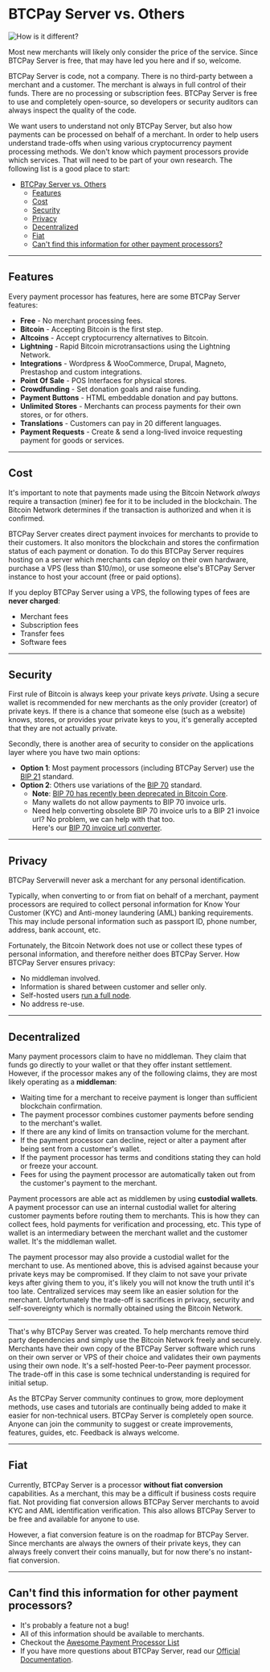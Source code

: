 # BTCPay Server vs. Others

![How is it different?](./img/BTCPay-How-Is-It-Different.png)

Most new merchants will likely only consider the price of the service. Since BTCPay Server is free, that may have led you here and if so, welcome.

BTCPay Server is code, not a company. There is no third-party between a merchant and a customer. The merchant is always in full control of their funds. There are no processing or subscription fees. BTCPay Server is free to use and completely open-source, so developers or security auditors can always inspect the quality of the code.

We want users to understand not only BTCPay Server, but also how payments can be processed on behalf of a merchant. In order to help users understand trade-offs when using various cryptocurrency payment processing methods. We don't know which payment processors provide which services. That will need to be part of your own research. The following list is a good place to start:

- [BTCPay Server vs. Others](#btcpay-server-vs-others)
  - [Features](#features)
  - [Cost](#cost)
  - [Security](#security)
  - [Privacy](#privacy)
  - [Decentralized](#decentralized)
  - [Fiat](#fiat)
  - [Can't find this information for other payment processors?](#cant-find-this-information-for-other-payment-processors)

----

## Features

Every payment processor has features, here are some BTCPay Server features:

* **Free** - No merchant processing fees.
* **Bitcoin** - Accepting Bitcoin is the first step.
* **Altcoins** - Accept cryptocurrency alternatives to Bitcoin.
* **Lightning** - Rapid Bitcoin microtransactions using the Lightning Network.
* **Integrations** - Wordpress & WooCommerce, Drupal, Magneto, Prestashop and custom integrations.
* **Point Of Sale** - POS Interfaces for physical stores.
* **Crowdfunding** - Set donation goals and raise funding.
* **Payment Buttons** - HTML embeddable donation and pay buttons.
* **Unlimited Stores** - Merchants can process payments for their own stores, or for others.
* **Translations** - Customers can pay in 20 different languages.
* **Payment Requests** - Create & send a long-lived invoice requesting payment for goods or services.

----

## Cost

It's important to note that payments made using the Bitcoin Network *always* require a transaction (miner) fee for it to be included in the blockchain. The Bitcoin Network determines if the transaction is authorized and when it is confirmed.

BTCPay Server creates direct payment invoices for merchants to provide to their customers. It also monitors the blockchain and stores the confirmation status of each payment or donation. To do this BTCPay Server requires hosting on a server which merchants can deploy on their own hardware, purchase a VPS (less than $10/mo), or use someone else's BTCPay Server instance to host your account (free or paid options).

If you deploy BTCPay Server using a VPS, the following types of fees are **never charged**:

* Merchant fees
* Subscription fees
* Transfer fees
* Software fees

----

## Security

First rule of Bitcoin is always keep your private keys *private*. Using a secure wallet is recommended for new merchants as the only provider (creator) of private keys. If there is a chance that someone else (such as a website) knows, stores, or provides your private keys to you, it's generally accepted that they are not actually private.

Secondly, there is another area of security to consider on the applications layer where you have two main options:

* **Option 1**: Most payment processors (including BTCPay Server) use the [BIP 21][1] standard.
* **Option 2**: Others use variations of the [BIP 70][2] standard.
     * **Note**: [BIP 70 has recently been deprecated in Bitcoin Core][3].
     * Many wallets do not allow payments to BIP 70 invoice urls.
     * Need help converting obsolete BIP 70 invoice urls to a BIP 21 invoice url? No problem, we can help with that too.<br>Here's our [BIP 70 invoice url converter][4].

----

## Privacy

BTCPay Serverwill never ask a merchant for any personal identification.

Typically, when converting to or from fiat on behalf of a merchant, payment processors are required to collect personal information for Know Your Customer (KYC) and Anti-money laundering (AML) banking requirements. This may include personal information such as passport ID, phone number, address, bank account, etc.

Fortunately, the Bitcoin Network does not use or collect these types of personal information, and therefore neither does BTCPay Server. How BTCPay Server ensures privacy:

* No middleman involved.
* Information is shared between customer and seller only.
* Self-hosted users [run a full node][5].
* No address re-use.

----

## Decentralized

Many payment processors claim to have no middleman. They claim that funds go directly to your wallet or that they offer instant settlement. However, if the processor makes any of the following claims, they are most likely operating as a **middleman**:

* Waiting time for a merchant to receive payment is longer than sufficient blockchain confirmation.
* The payment processor combines customer payments before sending to the merchant's wallet.
* If there are any kind of limits on transaction volume for the merchant.
* If the payment processor can decline, reject or alter a payment after being sent from a customer's wallet.
* If the payment processor has terms and conditions stating they can hold or freeze your account.
* Fees for using the payment processor are automatically taken out from the customer's payment to the merchant.

Payment processors are able act as middlemen by using **custodial wallets**. A payment processor can use an internal custodial wallet for altering customer payments before routing them to merchants. This is how they can collect fees, hold payments for verification and processing, etc. This type of wallet is an intermediary between the merchant wallet and the customer wallet. It's the middleman wallet.

The payment processor may also provide a custodial wallet for the merchant to use. As mentioned above, this is advised against because your private keys may be compromised. If they claim to not save your private keys after giving them to you, it's likely you will not know the truth until it's too late. Centralized services may seem like an easier solution for the merchant. Unfortunately the trade-off is sacrifices in privacy, security and self-sovereignty which is normally obtained using the Bitcoin Network.

----

That's why BTCPay Server was created. To help merchants remove third party dependencies and simply use the Bitcoin Network freely and securely. Merchants have their own copy of the BTCPay Server software which runs on their own server or VPS of their choice and validates their own payments using their own node. It's a self-hosted Peer-to-Peer payment processor. The trade-off in this case is some technical understanding is required for initial setup.

As the BTCPay Server community continues to grow, more deployment methods, use cases and tutorials are continually being added to make it easier for non-technical users. BTCPay Server is completely open source. Anyone can join the community to suggest or create improvements, features, guides, etc. Feedback is always welcome.

----

## Fiat

Currently, BTCPay Server is a processor **without fiat conversion** capabilities. As a merchant, this may be a difficult if business costs require fiat. Not providing fiat conversion allows BTCPay Server merchants to avoid KYC and AML identification verification. This also allows BTCPay Server to be free and available for anyone to use.

However, a fiat conversion feature is on the roadmap for BTCPay Server. Since merchants are always the owners of their private keys, they can always freely convert their coins manually, but for now there's no instant-fiat conversion.

----

## Can't find this information for other payment processors?

* It's probably a feature not a bug!
* All of this information should be available to merchants.
* Checkout the [Awesome Payment Processor List](https://github.com/alexk111/awesome-bitcoin-payment-processors)
* If you have more questions about BTCPay Server, read our [Official Documentation][7].

[1]: https://github.com/bitcoin/bips/blob/master/bip-0021.mediawiki
[2]: https://github.com/bitcoin/bips/blob/master/bip-0070.mediawiki
[3]: https://github.com/bitcoin/bitcoin/pull/14451
[4]: https://mainnet.demo.btcpayserver.org/translate
[5]: https://en.bitcoin.it/wiki/Why_Your_Business_Should_Use_a_Full_Node_to_Accept_Bitcoin
[6]: https://howtoacceptcrypto.com/chart/
[7]: https://docs.btcpayserver.org/
